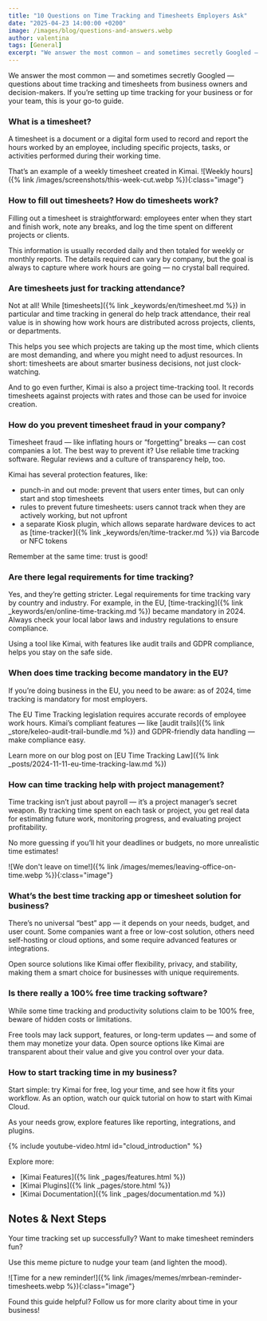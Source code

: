 ```yaml
---
title: "10 Questions on Time Tracking and Timesheets Employers Ask"
date: "2025-04-23 14:00:00 +0200"
image: /images/blog/questions-and-answers.webp
author: valentina
tags: [General]
excerpt: "We answer the most common — and sometimes secretly Googled — questions about time tracking and timesheets from business owners and decision-makers."
---
```


We answer the most common — and sometimes secretly Googled — questions about time tracking and timesheets from business owners and decision-makers.
If you’re setting up time tracking for your business or for your team, this is your go-to guide.

### What is a timesheet?

A timesheet is a document or a digital form used to record and report the hours worked by an employee, including specific projects, tasks, or activities performed during their working time. 

That’s an example of a weekly timesheet created in Kimai.
![Weekly hours]({% link /images/screenshots/this-week-cut.webp %}){:class="image"}

### How to fill out timesheets? How do timesheets work?

Filling out a timesheet is straightforward: employees enter when they start and finish work, note any breaks, and log the time spent on different projects or clients. 

This information is usually recorded daily and then totaled for weekly or monthly reports. 
The details required can vary by company, but the goal is always to capture where work hours are going — no crystal ball required.

### Are timesheets just for tracking attendance?

Not at all! While [timesheets]({% link _keywords/en/timesheet.md %}) in particular and time tracking in general do help track attendance, their real value is in showing how work hours are distributed across projects, clients, or departments. 

This helps you see which projects are taking up the most time, which clients are most demanding, and where you might need to adjust resources. 
In short: timesheets are about smarter business decisions, not just clock-watching.

And to go even further, Kimai is also a project time-tracking tool. It records timesheets against projects with rates and those can be used for invoice creation. 

### How do you prevent timesheet fraud in your company?

Timesheet fraud — like inflating hours or “forgetting” breaks — can cost companies a lot. The best way to
prevent it? Use reliable time tracking software. Regular reviews and a culture of transparency help, too.

Kimai has several protection features, like:
- punch-in and out mode: prevent that users enter times, but can only start and stop timesheets
- rules to prevent future timesheets: users cannot track when they are actively working, but not upfront
- a separate Kiosk plugin, which allows separate hardware devices to act as [time-tracker]({% link _keywords/en/time-tracker.md %}) via Barcode or NFC tokens

Remember at the same time: trust is good!

### Are there legal requirements for time tracking?

Yes, and they’re getting stricter. Legal requirements for time tracking vary by country and industry. 
For example, in the EU, [time-tracking]({% link _keywords/en/online-time-tracking.md %}) became mandatory in 2024. 
Always check your local labor laws and industry regulations to ensure compliance. 

Using a tool like Kimai, with features like audit trails and GDPR compliance, helps you stay on the safe side.

### When does time tracking become mandatory in the EU?

If you’re doing business in the EU, you need to be aware: as of 2024, time tracking is mandatory for most employers.

The EU Time Tracking legislation requires accurate records of employee work hours. 
Kimai’s compliant features — like [audit trails]({% link _store/keleo-audit-trail-bundle.md %}) and GDPR-friendly data handling — make compliance easy.

Learn more on our blog post on [EU Time Tracking Law]({% link _posts/2024-11-11-eu-time-tracking-law.md %})

### How can time tracking help with project management?

Time tracking isn’t just about payroll — it’s a project manager’s secret weapon. 
By tracking time spent on each task or project, you get real data for estimating future work, monitoring progress, and evaluating project profitability.

No more guessing if you’ll hit your deadlines or budgets, no more unrealistic time estimates!

![We don't leave on time!]({% link /images/memes/leaving-office-on-time.webp %}){:class="image"}

### What’s the best time tracking app or timesheet solution for business?

There’s no universal “best” app — it depends on your needs, budget, and user count. 
Some companies want a free or low-cost solution, others need self-hosting or cloud options, and some require advanced features or integrations. 

Open source solutions like Kimai offer flexibility, privacy, and stability, making them a smart choice for businesses with unique requirements.

### Is there really a 100% free time tracking software?

While some time tracking and productivity solutions claim to be 100% free, beware of hidden costs or limitations.

Free tools may lack support, features, or long-term updates — and some of them may monetize your data. 
Open source options like Kimai are transparent about their value and give you control over your data.

### How to start tracking time in my business?

Start simple: try Kimai for free, log your time, and see how it fits your workflow. 
As an option, watch our quick tutorial on how to start with Kimai Cloud.

As your needs grow, explore features like reporting, integrations, and plugins.

{% include youtube-video.html id="cloud_introduction" %}

Explore more:
- [Kimai Features]({% link _pages/features.html %})
- [Kimai Plugins]({% link _pages/store.html %})
- [Kimai Documentation]({% link _pages/documentation.md %})

## Notes & Next Steps

Your time tracking set up successfully? Want to make timesheet reminders fun? 

Use this meme picture to nudge your team (and lighten the mood).

![Time for a new reminder!]({% link /images/memes/mrbean-reminder-timesheets.webp %}){:class="image"}

Found this guide helpful? Follow us for more clarity about time in your business!
